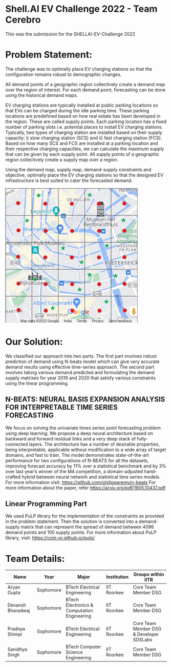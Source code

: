 # Shell.AI EV Challenge 2022 - Team Cerebro
This was the submission for the SHELLAI-EV-Challenge 2022 

# Problem Statement:
The challenge was to optimally place EV charging stations so that the configuration remains robust to demographic changes.

All demand points of a geographic region collectively create a demand map over the region of interest. For each demand point, forecasting can be done using the historical demand maps.

EV charging stations are typically installed at public parking locations so that EVs can be charged during the idle parking time. These parking locations are predefined based on how real estate has been developed in the region. These are called supply points. Each parking location has a fixed number of parking slots i.e. potential places to install EV charging stations. Typically, two types of charging station are installed based on their supply capacity: i) slow charging station (SCS) and ii) fast charging station (FCS). Based on how many SCS and FCS are installed at a parking location and their respective charging capacities, we can calculate the maximum supply that can be given by each supply point. All supply points of a geographic region collectively create a supply map over a region.

Using the demand map, supply map, demand-supply constraints and objective, optimally place the EV charging stations so that the designed EV infrastructure is best suited to cater the forecasted demand.

![EV charging stations](./images/readme.png)

# Our Solution:

We classified our approach into two parts. The first part involves robust prediction of demand using  N-beats model which can give very accurate demand results using effective time-series approach. The second part involves taking various demand predicted and formulating the demand supply matrixes for year 2019 and 2020 that satisfy various constraints using the linear programming. 


## N-BEATS: NEURAL BASIS EXPANSION ANALYSIS FOR INTERPRETABLE TIME SERIES FORECASTING

We focus on solving the univariate times series point forecasting problem using deep learning. We propose a deep neural architecture based on backward and forward residual links and a very deep stack of fully-connected layers. The architecture has a number of desirable properties, being interpretable, applicable without modification to a wide array of target domains, and fast to train. The model demonstrates state-of-the-art performance for two configurations of N-BEATS for all the datasets, improving forecast accuracy by 11% over a statistical benchmark and by 3% over last year’s winner of the M4 competition, a domain-adjusted hand-crafted hybrid between neural network and statistical time series models. 
For more information visit: https://github.com/philipperemy/n-beats
For more information about the paper, refer https://arxiv.org/pdf/1905.10437.pdf 


## Linear Programming Part

We used PuLP library for the implementation of the constraints as provided in the problem statement. Then the solution is converted into a demand-supply matrix that can represent the spread of demand between 4096 demand points and 100 supply points. 
For more information about PuLP library, visit: https://coin-or.github.io/pulp/

# Team Details:
| Name | Year | Major| Institution | Groups within IITR |
|-----|------|------|-------------|--------------------|
| Aryan Gupta | Sophomore | BTech Electrical Engineering | IIT Roorkee | Core Team Member DSG 
| Devansh Bharadwaj | Sophomore | BTech Electronics & Computation Engineering | IIT Roorkee | Core Team Member DSG 
| Pradnya Shimpi| Sophomore | BTech Electrical Engineering | IIT Roorkee | Core Team Member DSG & Developer SDSLabs 
| Sanidhya Singh| Sophomore | BTech Computer Science Engineering | IIT Roorkee | Core Team Member DSG 



